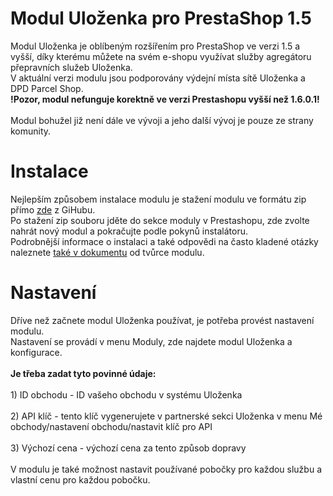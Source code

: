 # Modul Uloženka pro PrestaShop 1.5
Modul Uloženka je oblíbeným rozšířením pro PrestaShop ve verzi 1.5 a vyšší, díky kterému můžete na svém e-shopu využívat služby agregátoru přepravních služeb Uloženka.
<br>V aktuální verzi modulu jsou podporovány výdejní místa sítě Uloženka a DPD Parcel Shop.
<br>
**!Pozor, modul nefunguje korektně ve verzi Prestashopu vyšší než 1.6.0.1!**
<br>
<br>
Modul bohužel již není dále ve vývoji a jeho další vývoj je pouze ze strany komunity. 
<br>
# Instalace
Nejlepším způsobem instalace modulu je stažení modulu ve formátu zip přímo <a href="https://github.com/ulozenka/prestashop-1-5">zde</a> z GiHubu.
<br>Po stažení zip souboru jděte do sekce moduly v Prestashopu, zde zvolte nahrát nový modul a pokračujte podle pokynů instalátoru.
<br>Podrobnější informace o instalaci a také odpovědi na často kladené otázky naleznete <a href="https://github.com/ulozenka/prestashop-1-5/blob/master/readme.pdf">také v dokumentu</a> od tvůrce modulu. 
# Nastavení 
Dříve než začnete modul Uloženka používat, je potřeba provést nastavení modulu. 
<br>Nastavení se provádí v menu Moduly, zde najdete modul Uloženka a konfigurace.
<br>
<br>**Je třeba zadat tyto povinné údaje:**
<br><br>1) ID obchodu - ID vašeho obchodu v systému Uloženka
<br><br>2) API klíč - tento klíč vygenerujete v partnerské sekci Uloženka v menu Mé obchody/nastavení obchodu/nastavit klíč pro API
<br><br>3) Výchozí cena - výchozí cena za tento způsob dopravy
<br><br> V modulu je také možnost nastavit používané pobočky pro každou službu a vlastní cenu pro každou pobočku. 

